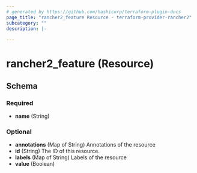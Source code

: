```yaml
---
# generated by https://github.com/hashicorp/terraform-plugin-docs
page_title: "rancher2_feature Resource - terraform-provider-rancher2"
subcategory: ""
description: |-
  
---
```


# rancher2_feature (Resource)





<!-- schema generated by tfplugindocs -->
## Schema

### Required

- **name** (String)

### Optional

- **annotations** (Map of String) Annotations of the resource
- **id** (String) The ID of this resource.
- **labels** (Map of String) Labels of the resource
- **value** (Boolean)


